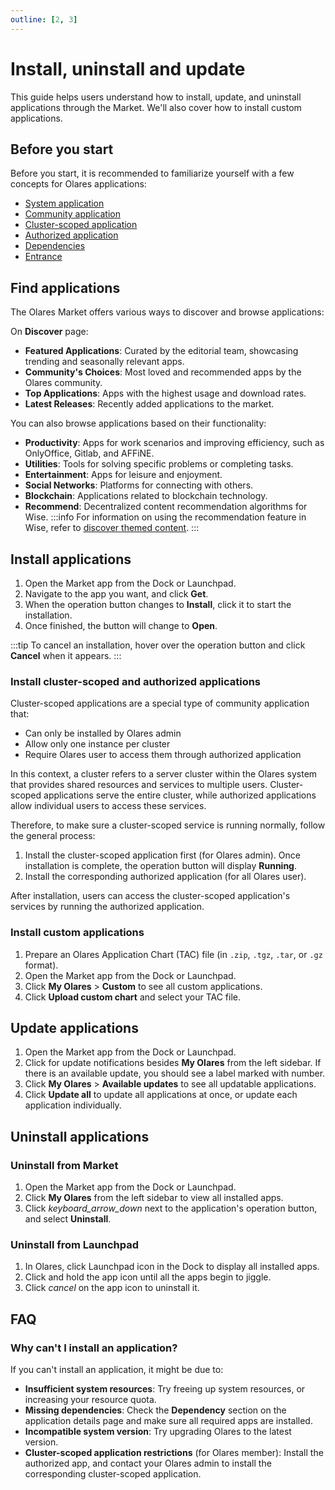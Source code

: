 ```yaml
---
outline: [2, 3]
---
```


# Install, uninstall and update
This guide helps users understand how to install, update, and uninstall applications through the Market. We'll also cover how to install custom applications.

## Before you start
Before you start, it is recommended to familiarize yourself with a few concepts for Olares applications:

- [System application](../concepts/application.md#system-applications)
- [Community application](../concepts/application.md#community-applications)
- [Cluster-scoped application](../concepts/application.md#cluster-scoped-applications)
- [Authorized application](../concepts/application.md#authorized-applications)
- [Dependencies](../concepts/application.md#dependencies)
- [Entrance](../concepts/network.md#entrance)

## Find applications
The Olares Market offers various ways to discover and browse applications:

On **Discover** page:
* **Featured Applications**: Curated by the editorial team, showcasing trending and seasonally relevant apps.
* **Community's Choices**: Most loved and recommended apps by the Olares community.
* **Top Applications**: Apps with the highest usage and download rates.
* **Latest Releases**: Recently added applications to the market.

You can also browse applications based on their functionality:
* **Productivity**: Apps for work scenarios and improving efficiency, such as OnlyOffice, Gitlab, and AFFiNE.
* **Utilities**: Tools for solving specific problems or completing tasks.
* **Entertainment**: Apps for leisure and enjoyment.
* **Social Networks**: Platforms for connecting with others.
* **Blockchain**: Applications related to blockchain technology.
* **Recommend**: Decentralized content recommendation algorithms for Wise.
    :::info
    For information on using the recommendation feature in Wise, refer to [discover themed content](./recommend).
    :::

## Install applications

1. Open the Market app from the Dock or Launchpad.
2. Navigate to the app you want, and click **Get**.
3. When the operation button changes to **Install**, click it to start the installation.
4. Once finished, the button will change to **Open**.

:::tip
To cancel an installation, hover over the operation button and click **Cancel** when it appears.
:::

### Install cluster-scoped and authorized applications

Cluster-scoped applications are a special type of community application that:
* Can only be installed by Olares admin
* Allow only one instance per cluster
* Require Olares user to access them through authorized application

In this context, a cluster refers to a server cluster within the Olares system that provides shared resources and services to multiple users. Cluster-scoped applications serve the entire cluster, while authorized applications allow individual users to access these services.

Therefore, to make sure a cluster-scoped service is running normally, follow the general process:

1. Install the cluster-scoped application first (for Olares admin).
    Once installation is complete, the operation button will display **Running**.
2. Install the corresponding authorized application (for all Olares user).

After installation, users can access the cluster-scoped application's services by running the authorized application.

### Install custom applications

1. Prepare an Olares Application Chart (TAC) file (in `.zip`, `.tgz`, `.tar`, or `.gz` format).
2. Open the Market app from the Dock or Launchpad.
3. Click **My Olares** > **Custom** to see all custom applications.
4. Click **Upload custom chart** and select your TAC file.

## Update applications
1. Open the Market app from the Dock or Launchpad.
2. Click for update notifications besides **My Olares** from the left sidebar.
    If there is an available update, you should see a label marked with number.
3. Click **My Olares** > **Available updates** to see all updatable applications.
4. Click **Update all** to update all applications at once, or update each application individually.

## Uninstall applications

### Uninstall from Market
1. Open the Market app from the Dock or Launchpad.
2. Click **My Olares** from the left sidebar to view all installed apps.
3. Click <i class="material-icons">keyboard_arrow_down</i> next to the application's operation button, and select **Uninstall**.

### Uninstall from Launchpad
1. In Olares, click Launchpad icon in the Dock to display all installed apps.
2. Click and hold the app icon until all the apps begin to jiggle.
3. Click <i class="material-icons">cancel</i> on the app icon to uninstall it.


## FAQ

### Why can't I install an application?
If you can't install an application, it might be due to:
* **Insufficient system resources**: Try freeing up system resources, or increasing your resource quota.
* **Missing dependencies**: Check the **Dependency** section on the application details page and make sure all required apps are installed.
* **Incompatible system version**: Try upgrading Olares to the latest version.
* **Cluster-scoped application restrictions** (for Olares member): Install the authorized app, and contact your Olares admin to install the corresponding cluster-scoped application.


